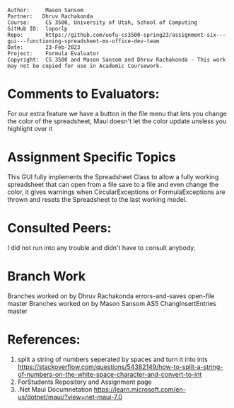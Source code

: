﻿```
Author:     Mason Sansom
Partner:   Dhruv Rachakonda
Course:     CS 3500, University of Utah, School of Computing
GitHub ID:  loporlp
Repo:       https://github.com/uofu-cs3500-spring23/assignment-six---gui---functioning-spreadsheet-ms-office-dev-team
Date:       23-Feb-2023
Project:    Formula Evaluator
Copyright:  CS 3500 and Mason Sansom and Dhruv Rachakonda - This work may not be copied for use in Academic Coursework.
```

# Comments to Evaluators:

For our extra feature we have a button in the file menu that lets you change the 
color of the spreadsheet, Maui doesn't let the color update unsless you highlight over it

# Assignment Specific Topics

This GUI fully implements the Spreadsheet Class to allow a fully working spreadsheet that
can open from a file save to a file and even change the color, it gives warnings when CircularExceptions or
FormulaExceptions are thrown and resets the Spreadsheet to the last working model.

# Consulted Peers:

I did not run into any trouble and didn't have to consult anybody.

# Branch Work

Branches worked on by Dhruv Rachakonda
	errors-and-saves
	open-file
	master
Branches worked on by Mason Sansom
	AS5
	ChangInsertEntries
	master

# References:

1. split a string of numbers seperated by spaces and turn it into ints
https://stackoverflow.com/questions/54382149/how-to-split-a-string-of-numbers-on-the-white-space-character-and-convert-to-int
2. ForStudents Repository and Assignment page
3. .Net Maui Documnetation
https://learn.microsoft.com/en-us/dotnet/maui/?view=net-maui-7.0


